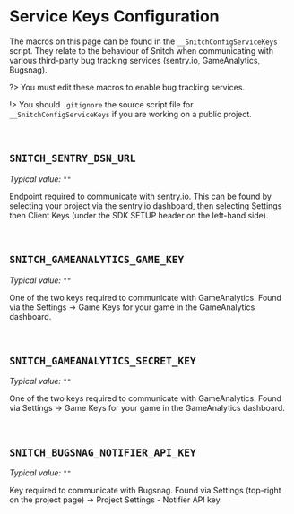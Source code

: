 # Service Keys Configuration

The macros on this page can be found in the `__SnitchConfigServiceKeys` script. They relate to the behaviour of Snitch when communicating with various third-party bug tracking services (sentry.io, GameAnalytics, Bugsnag).

?> You must edit these macros to enable bug tracking services.

!> You should `.gitignore` the source script file for `__SnitchConfigServiceKeys` if you are working on a public project.

&nbsp;

## `SNITCH_SENTRY_DSN_URL`

*Typical value:* `""`

Endpoint required to communicate with sentry.io. This can be found by selecting your project via the sentry.io dashboard, then selecting Settings then Client Keys (under the SDK SETUP header on the left-hand side).

&nbsp;

## `SNITCH_GAMEANALYTICS_GAME_KEY`

*Typical value:* `""`

One of the two keys required to communicate with GameAnalytics. Found via the Settings -> Game Keys for your game in the GameAnalytics dashboard.

&nbsp;

## `SNITCH_GAMEANALYTICS_SECRET_KEY`

*Typical value:* `""`

One of the two keys required to communicate with GameAnalytics. Found via Settings -> Game Keys for your game in the GameAnalytics dashboard.


&nbsp;

## `SNITCH_BUGSNAG_NOTIFIER_API_KEY`

*Typical value:* `""`

Key required to communicate with Bugsnag. Found via Settings (top-right on the project page) -> Project Settings - Notifier API key.